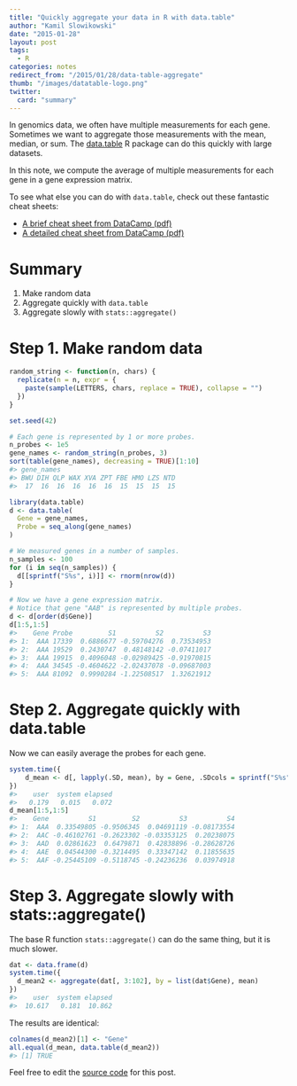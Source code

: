 ```yaml
---
title: "Quickly aggregate your data in R with data.table"
author: "Kamil Slowikowski"
date: "2015-01-28"
layout: post
tags:
  - R
categories: notes
redirect_from: "/2015/01/28/data-table-aggregate"
thumb: "/images/datatable-logo.png"
twitter:
  card: "summary"
---
```






In genomics data, we often have multiple measurements for each gene.
Sometimes we want to aggregate those measurements with the mean, median, or
sum. The [data.table] R package can do this quickly with large datasets.

In this note, we compute the average of multiple measurements for each gene in
a gene expression matrix.

<!--more-->

[data.table]: http://cran.r-project.org/web/packages/data.table/
[aggregate]: http://www.inside-r.org/r-doc/stats/aggregate

To see what else you can do with `data.table`, check out these
fantastic cheat sheets:

- [A brief cheat sheet from DataCamp (pdf)][brief]
- [A detailed cheat sheet from DataCamp (pdf)][detailed]

[brief]: https://s3.amazonaws.com/assets.datacamp.com/blog_assets/datatable_Cheat_Sheet_R.pdf
[detailed]: https://s3.amazonaws.com/assets.datacamp.com/img/blog/data+table+cheat+sheet.pdf

# Summary

1. Make random data
2. Aggregate quickly with `data.table`
3. Aggregate slowly with `stats::aggregate()`

# Step 1. Make random data



```r
random_string <- function(n, chars) {
  replicate(n = n, expr = {
    paste(sample(LETTERS, chars, replace = TRUE), collapse = "")
  })
}

set.seed(42)

# Each gene is represented by 1 or more probes.
n_probes <- 1e5
gene_names <- random_string(n_probes, 3)
sort(table(gene_names), decreasing = TRUE)[1:10]
#> gene_names
#> BWU DIH QLP WAX XVA ZPT FBE HMO LZS NTD 
#>  17  16  16  16  16  16  15  15  15  15

library(data.table)
d <- data.table(
  Gene = gene_names,
  Probe = seq_along(gene_names)
)

# We measured genes in a number of samples.
n_samples <- 100
for (i in seq(n_samples)) {
  d[[sprintf("S%s", i)]] <- rnorm(nrow(d))
}

# Now we have a gene expression matrix.
# Notice that gene "AAB" is represented by multiple probes.
d <- d[order(d$Gene)]
d[1:5,1:5]
#>    Gene Probe         S1          S2          S3
#> 1:  AAA 17339  0.6886677 -0.59704276  0.73534953
#> 2:  AAA 19529  0.2430747  0.48148142 -0.07411017
#> 3:  AAA 19915  0.4096048 -0.02989425 -0.91970815
#> 4:  AAA 34545 -0.4604622 -2.02437078 -0.09687003
#> 5:  AAA 81092  0.9990284 -1.22508517  1.32621912
```


# Step 2. Aggregate quickly with data.table

Now we can easily average the probes for each gene.



```r
system.time({
    d_mean <- d[, lapply(.SD, mean), by = Gene, .SDcols = sprintf("S%s", 1:100)]
})
#>    user  system elapsed 
#>   0.179   0.015   0.072
d_mean[1:5,1:5]
#>    Gene          S1         S2          S3          S4
#> 1:  AAA  0.33549805 -0.9506345  0.04691119 -0.08173554
#> 2:  AAC -0.46102761 -0.2623302 -0.03353125  0.20238075
#> 3:  AAD  0.02861623  0.6479871  0.42838896 -0.28628726
#> 4:  AAE  0.04544300 -0.3214495  0.33347142  0.11855635
#> 5:  AAF -0.25445109 -0.5118745 -0.24236236  0.03974918
```


# Step 3. Aggregate slowly with stats::aggregate()

The base R function `stats::aggregate()` can do the same thing, but it is
much slower.
 


```r
dat <- data.frame(d)
system.time({
  d_mean2 <- aggregate(dat[, 3:102], by = list(dat$Gene), mean)
})
#>    user  system elapsed 
#>  10.617   0.181  10.862
```


The results are identical:



```r
colnames(d_mean2)[1] <- "Gene"
all.equal(d_mean, data.table(d_mean2))
#> [1] TRUE
```


Feel free to edit the [source code] for this post.

[source code]: https://github.com/slowkow/slowkow.com/blob/master/_rmd/2015-01-28-data-table-aggregate.R

